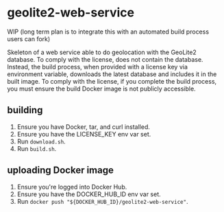 # geolite2-web-service

WIP (long term plan is to integrate this with an automated build process users can fork)

Skeleton of a web service able to do geolocation with the GeoLite2 database. To comply with the license, does not contain the database. Instead, the build process, when provided with a license key via environment variable, downloads the latest database and includes it in the built image. To comply with the license, if you complete the build process, you must ensure the build Docker image is not publicly accessible.

## building

1. Ensure you have Docker, tar, and curl installed.
1. Ensure you have the LICENSE_KEY env var set.
1. Run `download.sh`.
1. Run `build.sh`.

## uploading Docker image

1. Ensure you're logged into Docker Hub.
1. Ensure you have the DOCKER_HUB_ID env var set.
1. Run `docker push "${DOCKER_HUB_ID}/geolite2-web-service"`.
